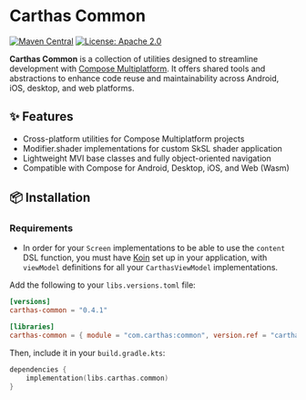 # Carthas Common

[![Maven Central](https://img.shields.io/maven-central/v/com.carthas/common)](https://search.maven.org/artifact/com.carthas/common)
[![License: Apache 2.0](https://img.shields.io/badge/license-Apache_2.0-blue.svg)](https://opensource.org/licenses/MIT)

**Carthas Common** is a collection of utilities designed to streamline development with [Compose Multiplatform](https://www.jetbrains.com/lp/compose-multiplatform/). It offers shared tools and abstractions to enhance code reuse and maintainability across Android, iOS, desktop, and web platforms.

## ✨ Features

- Cross-platform utilities for Compose Multiplatform projects  
- Modifier.shader implementations for custom SkSL shader application
- Lightweight MVI base classes and fully object-oriented navigation
- Compatible with Compose for Android, Desktop, iOS, and Web (Wasm)

## 📦 Installation
### Requirements
- In order for your `Screen` implementations to be able to use the `content` DSL function, you must have [Koin](https://github.com/InsertKoinIO/koin) set up in your application, with `viewModel` definitions for all your `CarthasViewModel` implementations.

Add the following to your `libs.versions.toml` file:

```toml
[versions]
carthas-common = "0.4.1"

[libraries]
carthas-common = { module = "com.carthas:common", version.ref = "carthas-common" }
```

Then, include it in your `build.gradle.kts`:

```kotlin
dependencies {
    implementation(libs.carthas.common)
}
```
